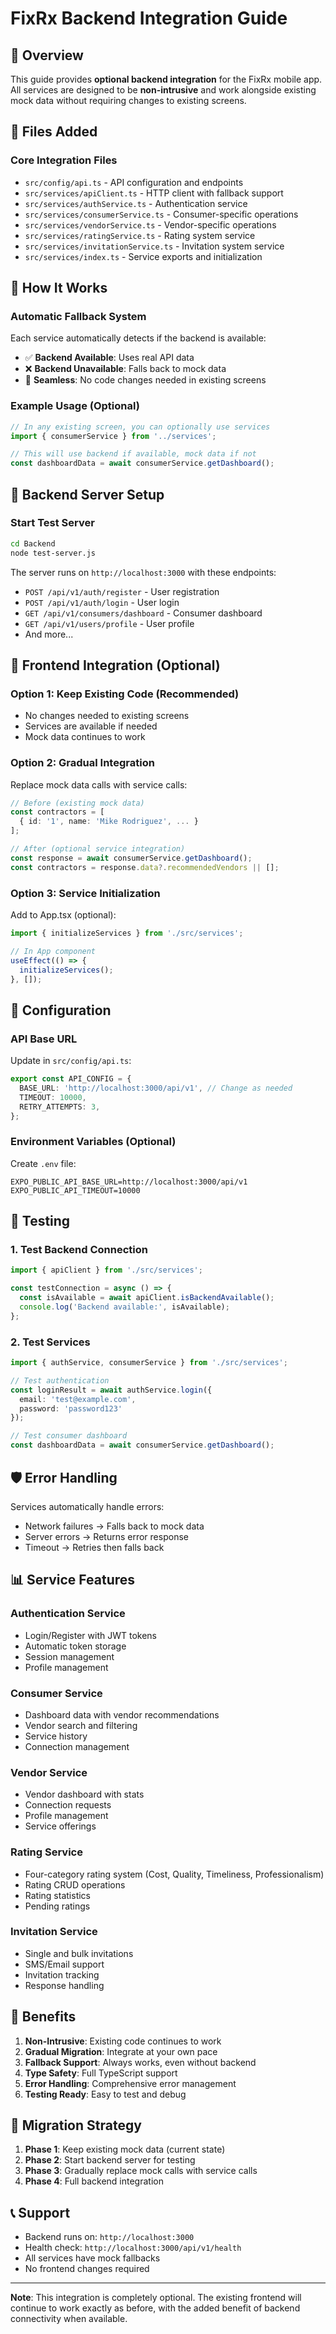 # FixRx Backend Integration Guide

## 🎯 Overview

This guide provides **optional backend integration** for the FixRx mobile app. All services are designed to be **non-intrusive** and work alongside existing mock data without requiring changes to existing screens.

## 📁 Files Added

### Core Integration Files
- `src/config/api.ts` - API configuration and endpoints
- `src/services/apiClient.ts` - HTTP client with fallback support
- `src/services/authService.ts` - Authentication service
- `src/services/consumerService.ts` - Consumer-specific operations
- `src/services/vendorService.ts` - Vendor-specific operations
- `src/services/ratingService.ts` - Rating system service
- `src/services/invitationService.ts` - Invitation system service
- `src/services/index.ts` - Service exports and initialization

## 🔄 How It Works

### Automatic Fallback System
Each service automatically detects if the backend is available:
- ✅ **Backend Available**: Uses real API data
- ❌ **Backend Unavailable**: Falls back to mock data
- 🔄 **Seamless**: No code changes needed in existing screens

### Example Usage (Optional)

```typescript
// In any existing screen, you can optionally use services
import { consumerService } from '../services';

// This will use backend if available, mock data if not
const dashboardData = await consumerService.getDashboard();
```

## 🚀 Backend Server Setup

### Start Test Server
```bash
cd Backend
node test-server.js
```

The server runs on `http://localhost:3000` with these endpoints:
- `POST /api/v1/auth/register` - User registration
- `POST /api/v1/auth/login` - User login
- `GET /api/v1/consumers/dashboard` - Consumer dashboard
- `GET /api/v1/users/profile` - User profile
- And more...

## 🎨 Frontend Integration (Optional)

### Option 1: Keep Existing Code (Recommended)
- No changes needed to existing screens
- Services are available if needed
- Mock data continues to work

### Option 2: Gradual Integration
Replace mock data calls with service calls:

```typescript
// Before (existing mock data)
const contractors = [
  { id: '1', name: 'Mike Rodriguez', ... }
];

// After (optional service integration)
const response = await consumerService.getDashboard();
const contractors = response.data?.recommendedVendors || [];
```

### Option 3: Service Initialization
Add to App.tsx (optional):

```typescript
import { initializeServices } from './src/services';

// In App component
useEffect(() => {
  initializeServices();
}, []);
```

## 🔧 Configuration

### API Base URL
Update in `src/config/api.ts`:
```typescript
export const API_CONFIG = {
  BASE_URL: 'http://localhost:3000/api/v1', // Change as needed
  TIMEOUT: 10000,
  RETRY_ATTEMPTS: 3,
};
```

### Environment Variables (Optional)
Create `.env` file:
```
EXPO_PUBLIC_API_BASE_URL=http://localhost:3000/api/v1
EXPO_PUBLIC_API_TIMEOUT=10000
```

## 📱 Testing

### 1. Test Backend Connection
```typescript
import { apiClient } from './src/services';

const testConnection = async () => {
  const isAvailable = await apiClient.isBackendAvailable();
  console.log('Backend available:', isAvailable);
};
```

### 2. Test Services
```typescript
import { authService, consumerService } from './src/services';

// Test authentication
const loginResult = await authService.login({
  email: 'test@example.com',
  password: 'password123'
});

// Test consumer dashboard
const dashboardData = await consumerService.getDashboard();
```

## 🛡️ Error Handling

Services automatically handle errors:
- Network failures → Falls back to mock data
- Server errors → Returns error response
- Timeout → Retries then falls back

## 📊 Service Features

### Authentication Service
- Login/Register with JWT tokens
- Automatic token storage
- Session management
- Profile management

### Consumer Service
- Dashboard data with vendor recommendations
- Vendor search and filtering
- Service history
- Connection management

### Vendor Service
- Vendor dashboard with stats
- Connection requests
- Profile management
- Service offerings

### Rating Service
- Four-category rating system (Cost, Quality, Timeliness, Professionalism)
- Rating CRUD operations
- Rating statistics
- Pending ratings

### Invitation Service
- Single and bulk invitations
- SMS/Email support
- Invitation tracking
- Response handling

## 🎯 Benefits

1. **Non-Intrusive**: Existing code continues to work
2. **Gradual Migration**: Integrate at your own pace
3. **Fallback Support**: Always works, even without backend
4. **Type Safety**: Full TypeScript support
5. **Error Handling**: Comprehensive error management
6. **Testing Ready**: Easy to test and debug

## 🔄 Migration Strategy

1. **Phase 1**: Keep existing mock data (current state)
2. **Phase 2**: Start backend server for testing
3. **Phase 3**: Gradually replace mock calls with service calls
4. **Phase 4**: Full backend integration

## 📞 Support

- Backend runs on: `http://localhost:3000`
- Health check: `http://localhost:3000/api/v1/health`
- All services have mock fallbacks
- No frontend changes required

---

**Note**: This integration is completely optional. The existing frontend will continue to work exactly as before, with the added benefit of backend connectivity when available.
